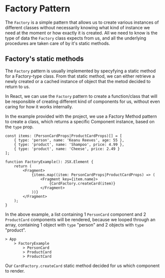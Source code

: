 # Factory Pattern

The `Factory` is a simple pattern that allows us to create various instances of different classes without necessarily knowing what kind of instance we need at the moment or how exactly it is created. All we need to know is the type of data the `Factory` class expects from us, and all the underlying procedures are taken care of by it's static methods.

## Factory's static methods

The `Factory` pattern is usually implemented by specyfying a static method for a Factory-type class. From that static method, we can either retrieve a newly created or a cached instance of object that the metod decided to return to us.

In React, we can use the `Factory` pattern to create a function/class that will be responsible of creating different kind of components for us, without even caring for how it works internally.

In the example provided with the project, we use a Factory Method pattern to create a class, which returns a specific Component instance, based on the `type` prop.

```tsx
const items: (PersonCardProps|ProductCardProps)[] = [
    { type: 'person', name: 'Keanu Reeves', age: 55 },
    { type: 'product', name: 'Shampoo', price: 4.99 },
    { type: 'product', name: 'Cheese', price: 2.49 }
];

function FactoryExample(): JSX.Element {
    return (
        <Fragment>
            {items.map((item: PersonCardProps|ProductCardProps) => (
                <Fragment key={item.name}>
                    {CardFactory.createCard(item)}
                </Fragment>
            ))}
        </Fragment>
    );
}
```

In the above example, a list containing 1 `PersonCard` component and 2 `ProductCard` components will be rendered, because we looped through an array, containing 1 object with `type` "person" and 2 objects with `type` "product".

```
> App
    > FactoryExample
        > PersonCard
        > ProductCard
        > ProductCard
```

Our `CardFactory.createCard` static method decided for us which component to render.